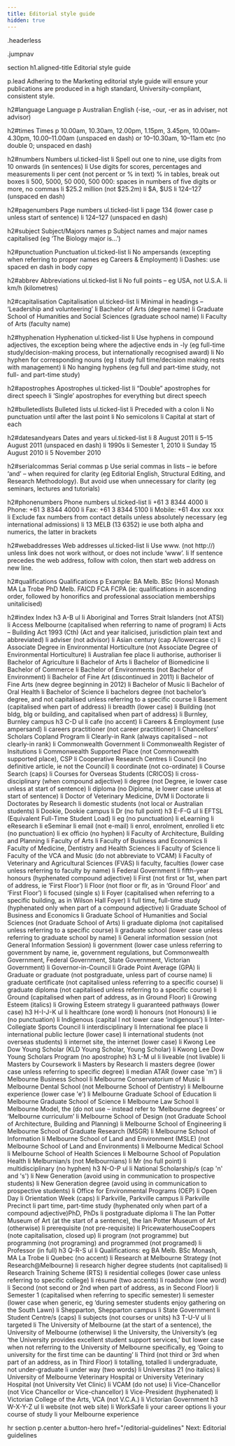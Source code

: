 ```yaml
---
title: Editorial style guide
hidden: true
---
```


.headerless

.jumpnav

section
  h1.aligned-title Editorial style guide

  p.lead Adhering to the Marketing editorial style guide will ensure your publications are produced in a high standard, University-compliant, consistent style.

  h2#language Language
  p Australian English (-ise, -our, -er as in adviser, not advisor)

  h2#times Times
  p 10.00am, 10.30am, 12.00pm, 1.15pm, 3.45pm, 10.00am–4.30pm, 10.00–11.00am (unspaced en dash) or 10–10.30am, 10–11am etc (no double 0; unspaced en dash)

  h2#numbers Numbers
  ul.ticked-list
    li Spell out one to nine, use digits from 10 onwards (in sentences)
    li Use digits for scores, percentages and measurements
    li per cent (not percent or % in text) % in tables, break out boxes
    li 500, 5000, 50 000, 500 000: spaces in numbers of five digits or more, no commas
    li $25.2 million (not $25.2m)
    li $A, $US
    li 124–127 (unspaced en dash)

  h2#pagenumbers Page numbers
  ul.ticked-list
    li page 134 (lower case p unless start of sentence)
    li 124–127 (unspaced en dash)

  h2#subject Subject/Majors names
  p Subject names and major names capitalised (eg ‘The Biology major is...’)

  h2#punctuation Punctuation
  ul.ticked-list
    li No ampersands (excepting when referring to proper names eg Careers & Employment)
    li Dashes: use spaced en dash in body copy

  h2#abbrev Abbreviations
  ul.ticked-list
    li No full points – eg USA, not U.S.A.
    li km/h (kilometres)

  h2#capitalisation Capitalisation
  ul.ticked-list
    li Minimal in headings – ‘Leadership and volunteering’
    li Bachelor of Arts (degree name)
    li Graduate School of Humanities and Social Sciences (graduate school name)
    li Faculty of Arts (faculty name)

  h2#hyphenation Hyphenation
  ul.ticked-list
    li Use hyphens in compound adjectives, the exception being where the adjective ends in -ly (eg full-time study/decision-making process, but internationally recognised award)
    li No hyphen for corresponding nouns (eg I study full time/decision making rests with management)
    li No hanging hyphens (eg full and part-time study, not full- and part-time study)

  h2#apostrophes Apostrophes
  ul.ticked-list
    li “Double” apostrophes for direct speech
    li ‘Single’ apostrophes for everything but direct speech

  h2#bulletedlists Bulleted lists
  ul.ticked-list
    li Preceded with a colon
    li No punctuation until after the last point
    li No semicolons
    li Capital at start of each

  h2#datesandyears Dates and years
  ul.ticked-list
    li 8 August 2011
    li 5–15 August 2011 (unspaced en dash)
    li 1990s
    li Semester 1, 2010
    li Sunday 15 August 2010
    li 5 November 2010

  h2#serialcommas Serial commas
  p Use serial commas in lists – ie before ‘and’ – when required for clarity (eg Editorial English, Structural Editing, and Research Methodology). But avoid use when unnecessary for clarity (eg seminars, lectures and tutorials)

  h2#phonenumbers Phone numbers
  ul.ticked-list
    li +61 3 8344 4000
    li Phone: +61 3 8344 4000
    li Fax: +61 3 8344 5100
    li Mobile: +61 4xx xxx xxx
    li Exclude fax numbers from contact details unless absolutely necessary (eg international admissions)
    li 13 MELB (13 6352) ie use both alpha and numerics, the latter in brackets

  h2#webaddresses Web addresses
  ul.ticked-list
    li Use www. (not http://) unless link does not work without, or does not include ‘www’.
    li If sentence precedes the web address, follow with colon, then start web address on new line.

  h2#qualifications Qualifications
  p Example: BA Melb. BSc (Hons) Monash MA La Trobe PhD Melb. FAICD FCA FCPA (ie: qualifications in ascending order, followed by honorifics and professional association memberships unitalicised)

  h2#index Index
  h3 A-B
  ul
    li Aboriginal and Torres Strait Islanders (not ATSI)
    li Access Melbourne (capitalised when referring to name of program)
    li Acts – Building Act 1993 (Cth) (Act and year italicised, jurisdiction plain text and abbreviated)
    li adviser (not advisor)
    li Asian century (cap A/lowercase c)
    li Associate Degree in Environmental Horticulture (not Associate Degree of Environmental Horticulture)
    li Australian fee place
    li authorise, authoriser
    li Bachelor of Agriculture
    li Bachelor of Arts
    li Bachelor of Biomedicine
    li Bachelor of Commerce
    li Bachelor of Environments (not Bachelor of Environment)
    li Bachelor of Fine Art (discontinued in 2011)
    li Bachelor of Fine Arts (new degree beginning in 2012)
    li Bachelor of Music
    li Bachelor of Oral Health
    li Bachelor of Science
    li bachelors degree (not bachelor’s degree, and not capitalised unless referring to a specific course
    li Basement (capitalised when part of address)
    li breadth (lower case)
    li Building (not bldg, blg or building, and capitalised when part of address)
    li Burnley, Burnley campus
  h3 C-D
  ul
    li cafe (no accent)
    li Careers & Employment (use ampersand)
    li careers practitioner (not career practitioner)
    li Chancellors’ Scholars Copland Program
    li Clearly-in Rank (always capitalised – not clearly-in rank)
    li Commonwealth Government
    li Commonwealth Register of Insitutions
    li Commonwealth Supported Place (not Commonwealth supported place), CSP
    li Cooperative Research Centres
    li Council (no definitive article, ie not the Council)
    li coordinate (not co-ordinate)
    li Course Search (caps)
    li Courses for Overseas Students (CRICOS)
    li cross-disciplinary (when compound adjective)
    li degree (not Degree, ie lower case unless at start of sentence)
    li diploma (no Diploma, ie lower case unless at start of sentence)
    li Doctor of Veterinary Medicine, DVM
    li Doctorate
    li Doctorates by Research
    li domestic students (not local or Australian students)
    li Dookie, Dookie campus
    li Dr (no full point)
  h3 E-F-G
  ul
    li EFTSL (Equivalent Full-Time Student Load)
    li eg (no punctuation)
    li eLearning
    li eResearch
    li eSeminar
    li email (not e-mail)
    li enrol, enrolment, enrolled
    li etc (no punctuation)
    li ex officio (no hyphen)
    li Faculty of Architecture, Building and Planning
    li Faculty of Arts
    li Faculty of Business and Economics
    li Faculty of Medicine, Dentistry and Health Sciences
    li Faculty of Science
    li Faculty of the VCA and Music (do not abbreviate to VCAM)
    li Faculty of Veterinary and Agricultural Sciences (FVAS)
    li faculty, faculties (lower case unless referring to faculty by name)
    li Federal Government
    li fifth-year honours (hyphenated compound adjective)
    li First (not first or 1st, when part of address, ie ‘First Floor’)
    li Floor (not floor or flr, as in ‘Ground Floor’ and ‘First Floor’)
    li focused (single s)
    li Foyer (capitalised when referring to a specific building, as in Wilson Hall Foyer)
    li full time, full-time study (hyphenated only when part of a compound adjective)
    li Graduate School of Business and Economics
    li Graduate School of Humanities and Social Sciences (not Graduate School of Arts)
    li graduate diploma (not capitalised unless referring to a specific course)
    li graduate school (lower case unless referring to graduate school by name)
    li General information session (not General Information Session)
    li government (lower case unless referring to government by name, ie, government regulations, but Commonwealth Government, Federal Government, State Government, Victorian Government)
    li Governor-in-Council
    li Grade Point Average (GPA)
    li Graduate or graduate (not postgraduate, unless part of course name)
    li graduate certificate (not capitalised unless referring to a specific course)
    li graduate diploma (not capitalised unless referring to a specific course)
    li Ground (capitalised when part of address, as in Ground Floor)
    li Growing Esteem (italics)
    li Growing Esteem strategy
    li guaranteed pathways (lower case)
  h3 H-I-J-K
  ul
    li healthcare (one word)
    li honours (not Honours)
    li ie (no punctuation)
    li Indigenous (capital I not lower case ‘indigenous’)
    li Inter-Collegiate Sports Council
    li interdisciplinary
    li International fee place
    li international public lecture (lower case)
    li international students (not overseas students)
    li internet site, the internet (lower case)
    li Kwong Lee Dow Young Scholar (KLD Young Scholar, Young Scholar)
    li Kwong Lee Dow Young Scholars Program (no apostrophe)
  h3 L-M
  ul
    li liveable (not livable)
    li Masters by Coursework
    li Masters by Research
    li masters degree (lower case unless referring to specific degree)
    li median ATAR (lower case 'm')
    li Melbourne Business School
    li Melbourne Conservatorium of Music
    li Melbourne Dental School (not Melbourne School of Dentistry)
    li Melbourne experience (lower case 'e')
    li Melbourne Graduate School of Education
    li Melbourne Graduate School of Science
    li Melbourne Law School
    li Melbourne Model, the (do not use – instead refer to ‘Melbourne degrees’ or ‘Melbourne curriculum’
    li Melbourne School of Design (not Graduate School of Architecture, Building and Planning)
    li Melbourne School of Engineering
    li Melbourne School of Graduate Research (MSGR)
    li Melbourne School of Information
    li Melbourne School of Land and Environment (MSLE) (not Melbourne School of Land and Environments)
    li Melbourne Medical School
    li Melbourne School of Health Sciences
    li Melbourne School of Population Health
    li Melburnian/s (not Melbournians)
    li Mr (no full point)
    li multidisciplinary (no hyphen)
  h3 N-O-P
  ul
    li National Scholarship/s (cap 'n' and 's')
    li New Generation (avoid using in communication to prospective students)
    li New Generation degree (avoid using in communication to prospective students)
    li Office for Environmental Programs (OEP)
    li Open Day
    li Orientation Week (caps)
    li Parkville, Parkville campus
    li Parkville Precinct
    li part time, part-time study (hyphenated only when part of a compound adjective)PhD, PhDs
    li postgraduate diploma
    li The Ian Potter Museum of Art (at the start of a sentence), the Ian Potter Museum of Art (otherwise)
    li prerequisite (not pre-requisite)
    li PricewaterhouseCoopers (note capitalisation, closed up)
    li program (not programme) but programming (not programing) and programmed (not programed)
    li Professor (in full)
  h3 Q-R-S
  ul
    li Qualifications: eg BA Melb. BSc Monash, MA La Trobe
    li Quebec (no accent)
    li Research at Melbourne Strategy (not Research@Melbourne)
    li research higher degree students (not capitalised)
    li Research Training Scheme (RTS)
    li residential colleges (lower case unless referring to specific college)
    li résumé (two accents)
    li roadshow (one word)
    li Second (not second or 2nd when part of address, as in Second Floor)
    li Semester 1 (capitalised when referring to specific semester)
    li semester (lower case when generic, eg ‘during semester students enjoy gathering on the South Lawn)
    li Shepparton, Shepparton campus
    li State Government
    li Student Centre/s (caps)
    li subjects (not courses or units)
  h3 T-U-V
  ul
    li targeted
    li The University of Melbourne (at the start of a sentence), the University of Melbourne (otherwise)
    li the University, the University’s (eg ‘the University provides excellent student support services,’ but lower case when not referring to the University of Melbourne specifically, eg ‘Going to university for the first time can be daunting’
    li Third (not third or 3rd when part of an address, as in Third Floor)
    li totalling, totalled
    li undergraduate, not under-graduate
    li under way (two words)
    li Universitas 21 (no italics)
    li University of Melbourne Veterinary Hospital or University Veterinary Hospital (not University Vet Clinic)
    li VCAM (do not use)
    li Vice-Chancellor (not Vice Chancellor or Vice-chancellor)
    li Vice-President (hyphenated)
    li Victorian College of the Arts, VCA (not V.C.A.)
    li Victorian Government
  h3 W-X-Y-Z
  ul
    li website (not web site)
    li WorkSafe
    li your career options
    li your course of study
    li your Melbourne experience

hr
section
  p.center
    a.button-hero href="/editorial-guidelines" Next: Editorial guidelines